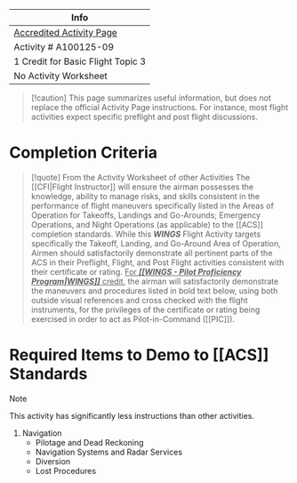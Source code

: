 | Info                                                                                                                       |
| -------------------------------------------------------------------------------------------------------------------------- |
| [Accredited Activity Page](https://www.faasafety.gov/WINGS/pub/accreditedactivities/accreditedActivityViewer.aspx?aaid=%208483) |
| Activity # A100125-09                                                                                              |
| 1 Credit for Basic Flight Topic 3                                                                                    |
| No Activity Worksheet                                                                                                                 |

> [!caution] This page summarizes useful information, but does not replace the official Activity Page instructions.
> For instance, most flight activities expect specific preflight and post flight discussions.

# Completion Criteria
> [!quote] From the Activity Worksheet of other Activities
> The [[CFI|Flight Instructor]] will ensure the airman possesses the knowledge, ability to manage risks, and skills consistent in the performance of flight maneuvers specifically listed in the Areas of Operation for Takeoffs, Landings and Go-Arounds; Emergency Operations, and Night Operations (as applicable) to the [[ACS]] completion standards. While this ***WINGS*** Flight Activity targets specifically the Takeoff, Landing, and Go-Around Area of Operation, Airmen should satisfactorily demonstrate all pertinent parts of the ACS in their Preflight, Flight, and Post Flight activities consistent with their certificate or rating. <u>For ***[[WINGS - Pilot Proficiency Program|WINGS]]*** credit</u>, the airman will satisfactorily demonstrate the maneuvers and procedures listed in bold text below, using both outside visual references and cross checked with the flight instruments, for the privileges of the certificate or rating being exercised in order to act as Pilot-in-Command ([[PIC]]).

# Required Items to Demo to [[ACS]] Standards
> [!note]
> This activity has significantly less instructions than other activities.

1. Navigation
	- Pilotage and Dead Reckoning
	- Navigation Systems and Radar Services
	- Diversion
	- Lost Procedures